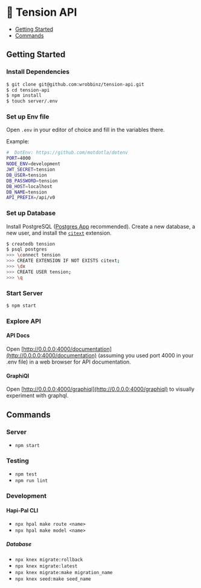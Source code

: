# 🔩 Tension API

- [Getting Started](#getting-started)
- [Commands](#commands)

## Getting Started

### Install Dependencies

```bash
$ git clone git@github.com:wrobbinz/tension-api.git
$ cd tension-api
$ npm install
$ touch server/.env
```

### Set up Env file

Open `.env` in your editor of choice and fill in the variables there.

Example:

```bash
#  DotEnv: https://github.com/motdotla/dotenv
PORT=4000
NODE_ENV=development
JWT_SECRET=tension
DB_USER=tension
DB_PASSWORD=tension
DB_HOST=localhost
DB_NAME=tension
API_PREFIX=/api/v0
```

### Set up Database

Install PostgreSQL ([Postgres App](https://postgresapp.com/) recommended). Create a new database, a new user, and install the [`citext`](https://nandovieira.com/using-insensitive-case-columns-in-postgresql-with-citext) extension.

```bash
$ createdb tension
$ psql postgres
>>> \connect tension
>>> CREATE EXTENSION IF NOT EXISTS citext;
>>> \dx
>>> CREATE USER tension;
>>> \q
```

### Start Server

```bash
$ npm start
```

### Explore API

#### API Docs

Open [http://0.0.0.0:4000/documentation](http://0.0.0.0:4000/documentation) (assuming you used port 4000 in your .env file) in a web browser for API documentation.

#### GraphiQl

Open [http://0.0.0.0:4000/graphiql](http://0.0.0.0:4000/graphiql) to visually experiment with graphql.

## Commands

### Server

- `npm start`

### Testing

- `npm test`
- `npm run lint`

### Development

#### Hapi-Pal CLI

- `npx hpal make route <name>`
- `npx hpal make model <name>`

##### Database

- `npx knex migrate:rollback`
- `npx knex migrate:latest`
- `npx knex migrate:make migration_name`
- `npx knex seed:make seed_name`
